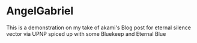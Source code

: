 # AngelGabriel
This is a demonstration on my take of akami's Blog post for eternal silence vector via UPNP spiced up with some Bluekeep and Eternal Blue
